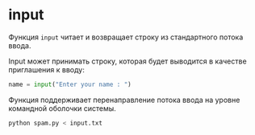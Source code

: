 # input

Функция `input` читает и возвращает строку из стандартного потока ввода.

Input может принимать строку, которая будет выводится в качестве приглашения к вводу:

```python
name = input("Enter your name : ")
```

Функция поддерживает перенаправление потока ввода на уровне командной оболочки системы.

```bash
python spam.py < input.txt
```
